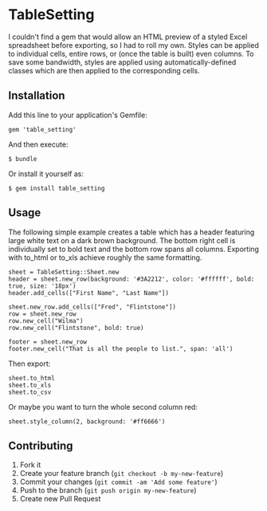 # TableSetting

I couldn't find a gem that would allow an HTML preview of a styled Excel spreadsheet before exporting, so I had to roll my own.  Styles can be applied to individual cells, entire rows, or (once the table is built) even columns. To save some bandwidth, styles are applied using automatically-defined classes which are then applied to the corresponding cells.

## Installation

Add this line to your application's Gemfile:

    gem 'table_setting'

And then execute:

    $ bundle

Or install it yourself as:

    $ gem install table_setting

## Usage

The following simple example creates a table which has a header featuring large white text on a dark brown background.  The bottom right cell is individually set to bold text and the bottom row spans all columns.  Exporting with to_html or to_xls achieve roughly the same formatting.

    sheet = TableSetting::Sheet.new
    header = sheet.new_row(background: '#3A2212', color: '#ffffff', bold: true, size: '18px')
    header.add_cells(["First Name", "Last Name"])

    sheet.new_row.add_cells(["Fred", "Flintstone"])
    row = sheet.new_row
    row.new_cell("Wilma")
    row.new_cell("Flintstone", bold: true)
    
    footer = sheet.new_row
    footer.new_cell("That is all the people to list.", span: 'all')
    
Then export:

    sheet.to_html
    sheet.to_xls
    sheet.to_csv
    
Or maybe you want to turn the whole second column red:

    sheet.style_column(2, background: '#ff6666')

## Contributing

1. Fork it
2. Create your feature branch (`git checkout -b my-new-feature`)
3. Commit your changes (`git commit -am 'Add some feature'`)
4. Push to the branch (`git push origin my-new-feature`)
5. Create new Pull Request
